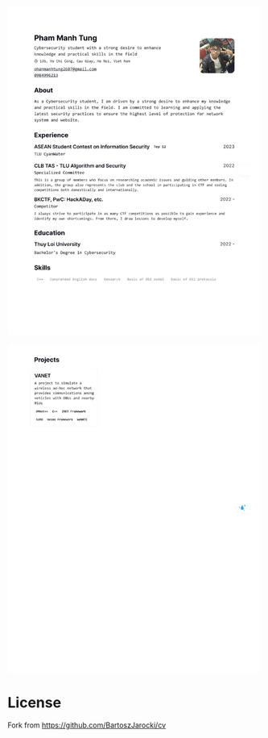 ![cv](assets/img/CV-1.png)

![cv](assets/img/CV-2.png)

# License

Fork from https://github.com/BartoszJarocki/cv
